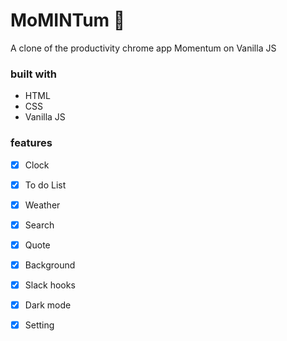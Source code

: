 # MoMINTum 🍃 

A clone of the productivity chrome app Momentum on Vanilla JS


### built with

- HTML
- CSS
- Vanilla JS


### features

- [x] Clock
- [x] To do List
- [x] Weather
- [x] Search
- [x] Quote
- [x] Background
- [x] Slack hooks
- [x] Dark mode
- [x] Setting


